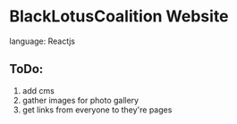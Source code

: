 # BlackLotusCoalition Website
language: Reactjs



## ToDo:
1) add cms
2) gather images for photo gallery
3) get links from everyone to they're pages
